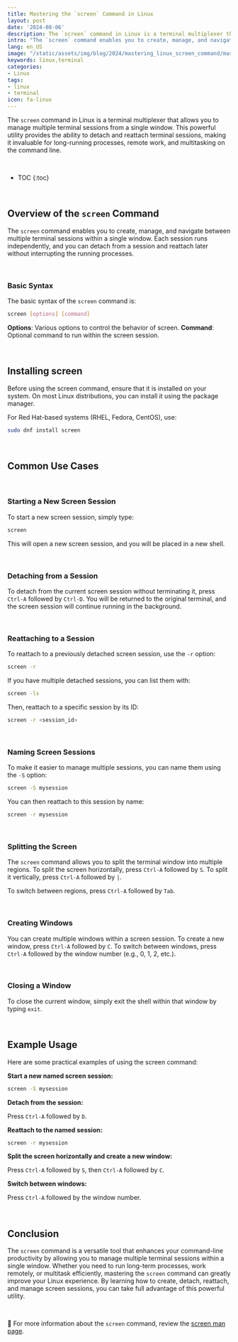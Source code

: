 ```yaml
---
title: Mastering the `screen` Command in Linux
layout: post
date: '2024-08-06'
description: The `screen` command in Linux is a terminal multiplexer that allows you to manage multiple terminal sessions from a single window.
intro: "The `screen` command enables you to create, manage, and navigate between multiple terminal sessions within a single window." 
lang: en_US
image: "/static/assets/img/blog/2024/mastering_linux_screen_command/mastering_linux_screen_command.jpg"
keywords: linux,terminal
categories:
- Linux
tags:
- linux
- terminal
icon: fa-linux
---
```


The `screen` command in Linux is a terminal multiplexer that allows you to manage multiple terminal sessions from a single window. This powerful utility provides the ability to detach and reattach terminal sessions, making it invaluable for long-running processes, remote work, and multitasking on the command line.

<br>

* TOC 
{:toc}

<br>

## Overview of the `screen` Command

The `screen` command enables you to create, manage, and navigate between multiple terminal sessions within a single window. Each session runs independently, and you can detach from a session and reattach later without interrupting the running processes.

<br>

### Basic Syntax

The basic syntax of the `screen` command is:

```bash
screen [options] [command]
```

**Options**: Various options to control the behavior of screen.
**Command**: Optional command to run within the screen session.

<br>

## Installing screen

Before using the screen command, ensure that it is installed on your system. On most Linux distributions, you can install it using the package manager.

For Red Hat-based systems (RHEL, Fedora, CentOS), use:

```bash
sudo dnf install screen
```

<br>

## Common Use Cases

<br>

### Starting a New Screen Session

To start a new screen session, simply type:

```bash
screen
```

This will open a new screen session, and you will be placed in a new shell.

<br>

### Detaching from a Session

To detach from the current screen session without terminating it, press `Ctrl-A` followed by `Ctrl-D`. You will be returned to the original terminal, and the screen session will continue running in the background.

<br>

### Reattaching to a Session

To reattach to a previously detached screen session, use the `-r` option:

```bash
screen -r
```

If you have multiple detached sessions, you can list them with:

```bash
screen -ls
```

Then, reattach to a specific session by its ID:

```bash
screen -r <session_id>
```

<br>

### Naming Screen Sessions

To make it easier to manage multiple sessions, you can name them using the `-S` option:

```bash
screen -S mysession
```

You can then reattach to this session by name:

```bash
screen -r mysession
```

<br>

### Splitting the Screen
The `screen` command allows you to split the terminal window into multiple regions. To split the screen horizontally, press `Ctrl-A` followed by `S`. To split it vertically, press `Ctrl-A` followed by `|`.

To switch between regions, press `Ctrl-A` followed by `Tab`.

<br>

### Creating Windows

You can create multiple windows within a screen session. To create a new window, press `Ctrl-A` followed by `C`. To switch between windows, press `Ctrl-A` followed by the window number (e.g., 0, 1, 2, etc.).

<br>

### Closing a Window

To close the current window, simply exit the shell within that window by typing `exit`.

<br>

## Example Usage
Here are some practical examples of using the screen command:

**Start a new named screen session:**

```bash
screen -S mysession
```

**Detach from the session:**

Press `Ctrl-A` followed by `D`.

**Reattach to the named session:**

```bash
screen -r mysession
```

**Split the screen horizontally and create a new window:**

Press `Ctrl-A` followed by `S`, then `Ctrl-A` followed by `C`.

**Switch between windows:**

Press `Ctrl-A` followed by the window number.

<br>

## Conclusion

The `screen` command is a versatile tool that enhances your command-line productivity by allowing you to manage multiple terminal sessions within a single window. Whether you need to run long-term processes, work remotely, or multitask efficiently, mastering the `screen` command can greatly improve your Linux experience. By learning how to create, detach, reattach, and manage screen sessions, you can take full advantage of this powerful utility.

<br>

📝 For more information about the `screen` command, review the [screen man page](https://linux.die.net/man/1/screen).
